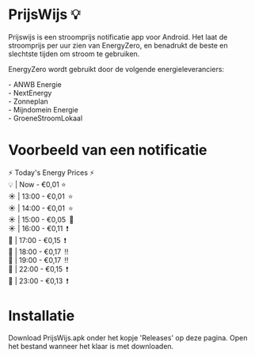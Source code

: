 # PrijsWijs 💡
<p> Prijswijs is een stroomprijs notificatie app voor Android. Het laat de stroomprijs per uur zien van EnergyZero, en benadrukt de beste en slechtste tijden om stroom te gebruiken.</p>
<p> EnergyZero wordt gebruikt door de volgende energieleveranciers: </p>
<l>
 - ANWB Energie<br>
 - NextEnergy<br>
 - Zonneplan<br>
 - Mijndomein Energie <br>
 - GroeneStroomLokaal<br>
</l>

# Voorbeeld van een notificatie
⚡ Today's Energy Prices ⚡<br>
💡 |  Now   -  €0,01  	⭐<br>
☀️ | 13:00  -  €0,01&ensp;⭐<br>
☀️ | 14:00  -  €0,01&ensp;⭐<br>
☀️ | 15:00  -  €0,05&ensp;🌱<br>
☀️ | 16:00  -  €0,11&ensp;❗<br>
🌆 | 17:00  -  €0,15&ensp;❗<br>
🌆 | 18:00  -  €0,17&ensp;‼️<br>
🌆 | 19:00  -  €0,17&ensp;‼️<br>
🌙 | 22:00  -  €0,15&ensp;❗<br>
🌙 | 23:00  -  €0,13&ensp;❗<br>


# Installatie
<p>Download PrijsWijs.apk onder het kopje 'Releases' op deze pagina. Open het bestand wanneer het klaar is met downloaden.</p>
